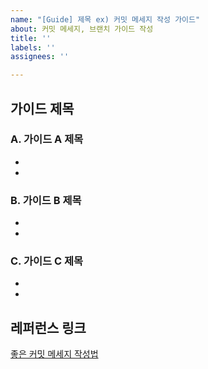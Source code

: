 ```yaml
---
name: "[Guide] 제목 ex) 커밋 메세지 작성 가이드"
about: 커밋 메세지, 브랜치 가이드 작성
title: ''
labels: ''
assignees: ''

---
```


## 가이드 제목

### A. 가이드 A 제목
 +
 +

### B. 가이드 B 제목
+
+

### C. 가이드 C 제목
+
+

## 레퍼런스 링크
[좋은 커밋 메세지 작성법](https://meetup.toast.com/posts/106)
